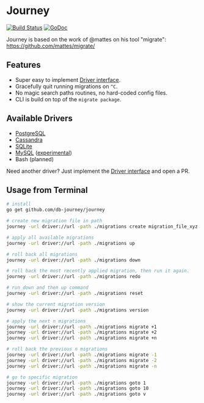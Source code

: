 # Journey

[![Build Status](https://travis-ci.org/db-journey/journey?branch=master)](https://travis-ci.org/db-journey/journey)
[![GoDoc](https://godoc.org/github.com/db-journey/journey?status.svg)](https://godoc.org/github.com/db-journey/journey)

Journey is based on the work of @mattes on his tool "migrate": https://github.com/mattes/migrate/

## __Features__

* Super easy to implement [Driver interface](http://godoc.org/github.com/db-journey/migrate/driver#Driver).
* Gracefully quit running migrations on ``^C``.
* No magic search paths routines, no hard-coded config files.
* CLI is build on top of the ``migrate package``.


## Available Drivers

 * [PostgreSQL](https://github.com/db-journey/postgresql-driver)
 * [Cassandra](https://github.com/db-journey/cassandra-driver)
 * [SQLite](https://github.com/db-journey/sqlite3-driver)
 * [MySQL](https://github.com/db-journey/mysql-driver) ([experimental](https://github.com/mattes/migrate/issues/1#issuecomment-58728186))
 * Bash (planned)

Need another driver? Just implement the [Driver interface](http://godoc.org/github.com/db-journey/migrate/driver#Driver) and open a PR.

## Usage from Terminal

```bash
# install
go get github.com/db-journey/journey

# create new migration file in path
journey -url driver://url -path ./migrations create migration_file_xyz

# apply all available migrations
journey -url driver://url -path ./migrations up

# roll back all migrations
journey -url driver://url -path ./migrations down

# roll back the most recently applied migration, then run it again.
journey -url driver://url -path ./migrations redo

# run down and then up command
journey -url driver://url -path ./migrations reset

# show the current migration version
journey -url driver://url -path ./migrations version

# apply the next n migrations
journey -url driver://url -path ./migrations migrate +1
journey -url driver://url -path ./migrations migrate +2
journey -url driver://url -path ./migrations migrate +n

# roll back the previous n migrations
journey -url driver://url -path ./migrations migrate -1
journey -url driver://url -path ./migrations migrate -2
journey -url driver://url -path ./migrations migrate -n

# go to specific migration
journey -url driver://url -path ./migrations goto 1
journey -url driver://url -path ./migrations goto 10
journey -url driver://url -path ./migrations goto v
```
